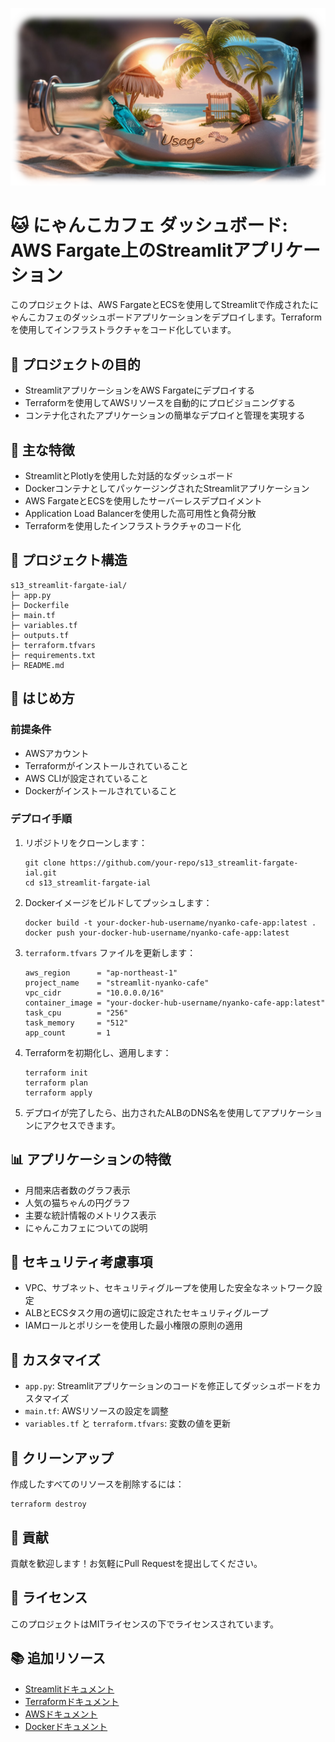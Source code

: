 ![Architecture Diagram](https://raw.githubusercontent.com/Sunwood-ai-labs/aws-terraform-sandbox/main/docs/USAGE_03.png)

# 🐱 にゃんこカフェ ダッシュボード: AWS Fargate上のStreamlitアプリケーション

このプロジェクトは、AWS FargateとECSを使用してStreamlitで作成されたにゃんこカフェのダッシュボードアプリケーションをデプロイします。Terraformを使用してインフラストラクチャをコード化しています。

## 🎯 プロジェクトの目的

- StreamlitアプリケーションをAWS Fargateにデプロイする
- Terraformを使用してAWSリソースを自動的にプロビジョニングする
- コンテナ化されたアプリケーションの簡単なデプロイと管理を実現する

## 🌟 主な特徴

- StreamlitとPlotlyを使用した対話的なダッシュボード
- DockerコンテナとしてパッケージングされたStreamlitアプリケーション
- AWS FargateとECSを使用したサーバーレスデプロイメント
- Application Load Balancerを使用した高可用性と負荷分散
- Terraformを使用したインフラストラクチャのコード化

## 📁 プロジェクト構造

```
s13_streamlit-fargate-ial/
├─ app.py
├─ Dockerfile
├─ main.tf
├─ variables.tf
├─ outputs.tf
├─ terraform.tfvars
├─ requirements.txt
├─ README.md
```

## 🚀 はじめ方

### 前提条件

- AWSアカウント
- Terraformがインストールされていること
- AWS CLIが設定されていること
- Dockerがインストールされていること

### デプロイ手順

1. リポジトリをクローンします：
   ```
   git clone https://github.com/your-repo/s13_streamlit-fargate-ial.git
   cd s13_streamlit-fargate-ial
   ```

2. Dockerイメージをビルドしてプッシュします：
   ```
   docker build -t your-docker-hub-username/nyanko-cafe-app:latest .
   docker push your-docker-hub-username/nyanko-cafe-app:latest
   ```

3. `terraform.tfvars` ファイルを更新します：
   ```
   aws_region      = "ap-northeast-1"
   project_name    = "streamlit-nyanko-cafe"
   vpc_cidr        = "10.0.0.0/16"
   container_image = "your-docker-hub-username/nyanko-cafe-app:latest"
   task_cpu        = "256"
   task_memory     = "512"
   app_count       = 1
   ```

4. Terraformを初期化し、適用します：
   ```
   terraform init
   terraform plan
   terraform apply
   ```

5. デプロイが完了したら、出力されたALBのDNS名を使用してアプリケーションにアクセスできます。

## 📊 アプリケーションの特徴

- 月間来店者数のグラフ表示
- 人気の猫ちゃんの円グラフ
- 主要な統計情報のメトリクス表示
- にゃんこカフェについての説明

## 🔐 セキュリティ考慮事項

- VPC、サブネット、セキュリティグループを使用した安全なネットワーク設定
- ALBとECSタスク用の適切に設定されたセキュリティグループ
- IAMロールとポリシーを使用した最小権限の原則の適用

## 📝 カスタマイズ

- `app.py`: Streamlitアプリケーションのコードを修正してダッシュボードをカスタマイズ
- `main.tf`: AWSリソースの設定を調整
- `variables.tf` と `terraform.tfvars`: 変数の値を更新

## 🧹 クリーンアップ

作成したすべてのリソースを削除するには：

```
terraform destroy
```

## 🤝 貢献

貢献を歓迎します！お気軽にPull Requestを提出してください。

## 📜 ライセンス

このプロジェクトはMITライセンスの下でライセンスされています。

## 📚 追加リソース

- [Streamlitドキュメント](https://docs.streamlit.io/)
- [Terraformドキュメント](https://www.terraform.io/docs/index.html)
- [AWSドキュメント](https://docs.aws.amazon.com/)
- [Dockerドキュメント](https://docs.docker.com/)
